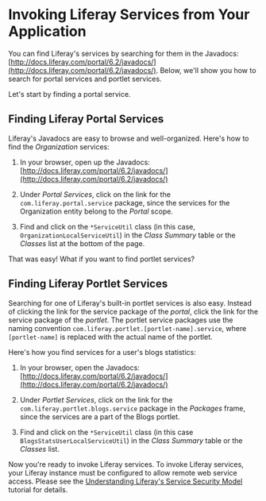 # Invoking Liferay Services from Your Application

You can find Liferay's services by searching for them in the Javadocs:
[http://docs.liferay.com/portal/6.2/javadocs/](http://docs.liferay.com/portal/6.2/javadocs/).
Below, we'll show you how to search for portal services and portlet services.

Let's start by finding a portal service. 

## Finding Liferay Portal Services

Liferay's Javadocs are easy to browse and well-organized. Here's how to find the
*Organization* services: 

1. In your browser, open up the Javadocs:
   [http://docs.liferay.com/portal/6.2/javadocs/](http://docs.liferay.com/portal/6.2/javadocs/) 

2. Under *Portal Services*, click on the link for the
   `com.liferay.portal.service` package, since the services for the Organization
   entity belong to the *Portal* scope. 

3. Find and click on the `*ServiceUtil` class (in this case,
   `OrganizationLocalServiceUtil`) in the *Class Summary* table or the
   *Classes* list at the bottom of the page. 

That was easy! What if you want to find portlet services? 

## Finding Liferay Portlet Services

Searching for one of Liferay's built-in portlet services is also easy. Instead
of clicking the link for the service package of the *portal*, click the link for
the service package of the *portlet*. The portlet service packages use the
naming convention `com.liferay.portlet.[portlet-name].service`, where
`[portlet-name]` is replaced with the actual name of the portlet. 

Here's how you find services for a user's blogs statistics:

1. In your browser, open the Javadocs:
   [http://docs.liferay.com/portal/6.2/javadocs/](http://docs.liferay.com/portal/6.2/javadocs/)

2. Under *Portlet Services*, click on the link for the
   `com.liferay.portlet.blogs.service` package in the *Packages* frame, since
   the services are a part of the Blogs portlet. 

3. Find and click on the `*ServiceUtil` class (in this case
   `BlogsStatsUserLocalServiceUtil`) in the *Class Summary* table or the
   *Classes* list. 

Now you're ready to invoke Liferay services. To invoke Liferay services, your
Liferay instance must be configured to allow remote web service access. Please
see the
[Understanding Liferay's Service Security Model](https://dev.liferay.com/develop/tutorials/-/knowledge_base/6-2/understanding-liferays-service-security-model) 
tutorial for details.

<!--
Add examples of invoking Liferay Portal and Liferay portlet services

## Invoking Liferay Portal Services

## Invoking Liferay Portlet Services
-->
